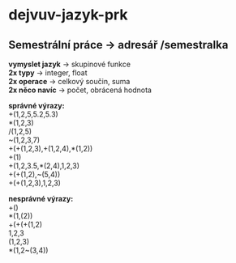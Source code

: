 # dejvuv-jazyk-prk

## Semestrální práce -> adresář /semestralka

**vymyslet jazyk** -> skupinové funkce  
**2x typy** -> integer, float  
**2x operace** -> celkový součin, suma  
**2x něco navíc** -> počet, obrácená hodnota

**správné výrazy:**  
+(1,2,5,5.2,5.3)  
\*(1,2,3)  
/(1,2,5)  
\~(1,2,3,7)  
+(+(1,2,3),+(1,2,4),\*(1,2))  
+(1)  
+(1,2,3.5,*(2,4),1,2,3)  
+(+(1,2),~(5,4))  
+(+(1,2,3),1,2,3)  

**nesprávné výrazy:**  
+()  
*(1,(2))  
+(+(+(1,2)  
1,2,3  
(1,2,3)  
*(1,2~(3,4))  
